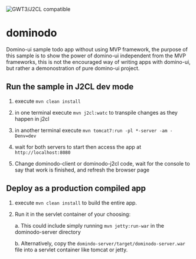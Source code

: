 ![GWT3/J2CL compatible](https://img.shields.io/badge/GWT3/J2CL-compatible-brightgreen.svg)

# dominodo
Domino-ui sample todo app without using MVP framework, the purpose of this sample is to show the power of domino-ui independent from the MVP frameworks, this is not the encouraged way of writing apps with domino-ui, but rather a demonostration of pure domino-ui project.


## Run the sample in J2CL dev mode

1. execute `mvn clean install`

2. in one terminal execute `mvn j2cl:watc` to transpile changes as they happen in j2cl

3. in another terminal execute `mvn tomcat7:run -pl *-server -am -Denv=dev`

4. wait for both servers to start then access the app at `http://localhost:8080`

5. Change dominodo-client or dominodo-j2cl code, wait for the console to say that work is finished, and refresh the browser page

## Deploy as a production compiled app

1. execute `mvn clean install` to build the entire app. 

2. Run it in the servlet container of your choosing:

   a. This could include simply running `mvn jetty:run-war` in the dominodo-server directory
  
   b. Alternatively, copy the `domindo-server/target/dominodo-server.war` file into a servlet container like tomcat or jetty.
